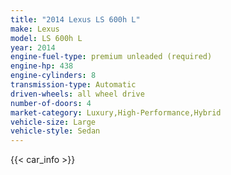 ```yaml
---
title: "2014 Lexus LS 600h L"
make: Lexus
model: LS 600h L
year: 2014
engine-fuel-type: premium unleaded (required)
engine-hp: 438
engine-cylinders: 8
transmission-type: Automatic
driven-wheels: all wheel drive
number-of-doors: 4
market-category: Luxury,High-Performance,Hybrid
vehicle-size: Large
vehicle-style: Sedan
---
```


{{< car_info >}}
